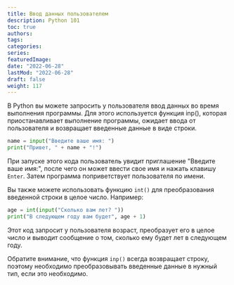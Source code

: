 ```yaml
---
title: Ввод данных пользователем
description: Python 101
toc: true
authors:
tags:
categories:
series: 
featuredImage:
date: "2022-06-28"
lastMod: "2022-06-28"
draft: false
weight: 117
---
```

В Python вы можете запросить у пользователя ввод данных во время выполнения программы. Для этого используется функция inp(), которая приостанавливает выполнение программы, ожидает ввода от пользователя и возвращает введенные данные в виде строки.

```python
name = input("Введите ваше имя: ")
print("Привет, " + name + "!")
```

При запуске этого кода пользователь увидит приглашение "Введите ваше имя:", после чего он может ввести свое имя и нажать клавишу `Enter`. Затем программа поприветствует пользователя по имени.

Вы также можете использовать функцию `int()` для преобразования введенной строки в целое число. Например:

```python
age = int(input("Сколько вам лет? "))
print("В следующем году вам будет", age + 1)
```

Этот код запросит у пользователя возраст, преобразует его в целое число и выводит сообщение о том, сколько ему будет лет в следующем году.

Обратите внимание, что функция `inp()` всегда возвращает строку, поэтому необходимо преобразовывать введенные данные в нужный тип, если это необходимо.
